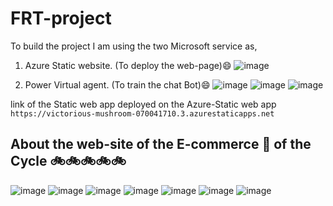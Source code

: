 # FRT-project

To build the project I am using the two Microsoft service as,
1. Azure Static website. (To deploy the web-page)😄
   ![image](https://github.com/sagarpuniyani/FRT-project/assets/114147293/4c67e6cc-b1c4-46d1-84ba-e8622e64c87b)

   
3.  Power Virtual agent. (To train the chat Bot)😄
   ![image](https://github.com/sagarpuniyani/FRT-project/assets/114147293/13719043-99ca-4978-b89b-c9a4a0c3e8b2)
   ![image](https://github.com/sagarpuniyani/FRT-project/assets/114147293/cd2c0bcc-5a83-4bd2-8193-aef1a838cfe1)
   ![image](https://github.com/sagarpuniyani/FRT-project/assets/114147293/769bf198-cc02-4664-aa47-18160e376750)

link of the Static web app deployed on the Azure-Static web app
`https://victorious-mushroom-070041710.3.azurestaticapps.net` 

## About the web-site of the E-commerce 🛒 of the Cycle 🚲🚲🚲🚲🚲
![image](https://github.com/sagarpuniyani/FRT-project/assets/114147293/b1c77b72-a9ca-4f48-afbf-5c2fc081d623)
![image](https://github.com/sagarpuniyani/FRT-project/assets/114147293/ac0cdfae-39bd-454c-92b0-ffbd5556abf4)
![image](https://github.com/sagarpuniyani/FRT-project/assets/114147293/c1eea86d-ce22-4906-b30c-0af527f1a882)
![image](https://github.com/sagarpuniyani/FRT-project/assets/114147293/2505c24d-bfdb-49e3-9e17-8fb2dc7bb31a)
![image](https://github.com/sagarpuniyani/FRT-project/assets/114147293/7bac9c80-020a-447e-b0d7-99d0a2e62fb1)
![image](https://github.com/sagarpuniyani/FRT-project/assets/114147293/b90e88bb-87f0-4bb7-8627-537fbd3658d1)
![image](https://github.com/sagarpuniyani/FRT-project/assets/114147293/3bffc138-a7b6-4eca-9bb1-80c5a44dec16)




   

